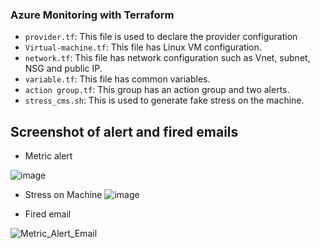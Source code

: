 ### Azure Monitoring with Terraform

-  `provider.tf`: This file is used to declare the provider configuration
-  `Virtual-machine.tf`: This file has Linux VM configuration.  
-  `network.tf`: This file has network configuration such as Vnet, subnet, NSG and public IP. 
-  `variable.tf`: This file has common variables.
-  `action group.tf`: This group has an action group and two alerts. 
-  `stress_cms.sh`: This is used to generate fake stress on the machine. 

## Screenshot of alert and fired emails
- Metric alert
  
![image](https://github.com/user-attachments/assets/ced23a89-70bc-4397-b6ae-2768ef928755)

- Stress on Machine
![image](https://github.com/user-attachments/assets/212f9245-0c63-435a-aa34-17ff79518031)

- Fired email

![Metric_Alert_Email](https://github.com/user-attachments/assets/a13d905a-99a7-4232-aea1-fedf89a1fe4e)








